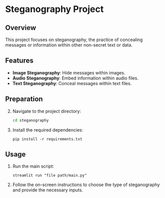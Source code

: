 # Steganography Project

## Overview
This project focuses on steganography, the practice of concealing messages or information within other non-secret text or data. 

## Features
- **Image Steganography**: Hide messages within images.
- **Audio Steganography**: Embed information within audio files.
- **Text Steganography**: Conceal messages within text files.

## Preparation
2. Navigate to the project directory:
    ```sh
    cd steganography
    ```
3. Install the required dependencies:
    ```
    pip install -r requirements.txt
    ```

## Usage
1. Run the main script:
    ```
    streamlit run "file path/main.py"
    ```
2. Follow the on-screen instructions to choose the type of steganography and provide the necessary inputs.



